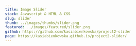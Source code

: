```yaml
---
title: Image Slider
stack: Javascript & HTML & CSS 
slug: slider
thumb: ../images/thumbs/slider.png
featured: ../images/featured/slider.png
github: https://github.com/kasiabienkowska/project2-slider
page: https://kasiabienkowska.github.io/project2-slider/
---
```

